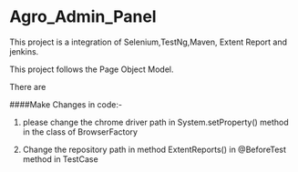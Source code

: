 # Agro_Admin_Panel

This project is a integration of Selenium,TestNg,Maven, Extent Report and jenkins.

This project follows the Page Object Model.

There are

####Make Changes in code:-

1. please change the chrome driver path in System.setProperty() method in the class of BrowserFactory

2. Change the repository path in method ExtentReports() in @BeforeTest method in TestCase
